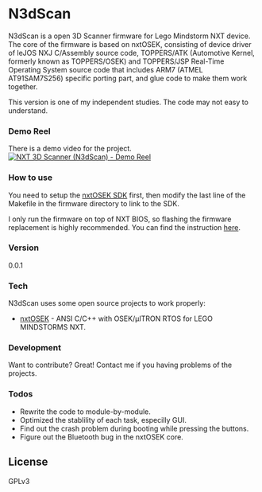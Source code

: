 # N3dScan
N3dScan is a open 3D Scanner firmware for Lego Mindstorm NXT device. The core of the firmware is based on nxtOSEK, consisting of device driver of leJOS NXJ C/Assembly source code, TOPPERS/ATK (Automotive Kernel, formerly known as TOPPERS/OSEK) and TOPPERS/JSP Real-Time Operating System source code that includes ARM7 (ATMEL AT91SAM7S256) specific porting part, and glue code to make them work together.

This version is one of my independent studies. The code may not easy to understand.

### Demo Reel
There is a demo video for the project.
[![NXT 3D Scanner (N3dScan) - Demo Reel](http://img.youtube.com/vi/g6dGGE-Eptw/0.jpg)](http://www.youtube.com/watch?v=g6dGGE-Eptw "NXT 3D Scanner (N3dScan) - Demo Reel")

### How to use
You need to setup the [nxtOSEK SDK][nxtOSEK_download] first, then modify the last line of the Makefile in the firmware directory to link to the SDK.

I only run the firmware on top of NXT BIOS, so flashing the firmware replacement is highly recommended. You can find the instruction [here][nxtOSEK_upload].

### Version
0.0.1

### Tech
N3dScan uses some open source projects to work properly:

* [nxtOSEK] - ANSI C/C++ with OSEK/μITRON RTOS for LEGO MINDSTORMS NXT.

### Development
Want to contribute? Great!
Contact me if you having problems of the projects.

### Todos
 - Rewrite the code to module-by-module.
 - Optimized the stablility of each task, especilly GUI.
 - Find out the crash problem during booting while pressing the buttons.
 - Figure out the Bluetooth bug in the nxtOSEK core.

License
----

GPLv3

[//]: #link
   [nxtOSEK]: <http://lejos-osek.sourceforge.net>
   [nxtOSEK_download]: <http://lejos-osek.sourceforge.net/download.htm?group_id=196690>
   [nxtOSEK_upload]: <http://lejos-osek.sourceforge.net/howtoupload.htm#UploadtoFlash>
